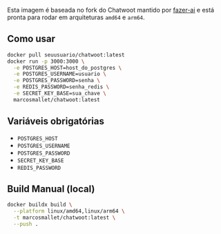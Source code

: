 Esta imagem é baseada no fork do Chatwoot mantido por [fazer-ai](https://github.com/fazer-ai/chatwoot) e está pronta para rodar em arquiteturas `amd64` e `arm64`.

## Como usar
```bash
docker pull seuusuario/chatwoot:latest
docker run -p 3000:3000 \
  -e POSTGRES_HOST=host_do_postgres \
  -e POSTGRES_USERNAME=usuario \
  -e POSTGRES_PASSWORD=senha \
  -e REDIS_PASSWORD=senha_redis \
  -e SECRET_KEY_BASE=sua_chave \
  marcosmallet/chatwoot:latest
```

## Variáveis obrigatórias
- `POSTGRES_HOST`
- `POSTGRES_USERNAME`
- `POSTGRES_PASSWORD`
- `SECRET_KEY_BASE`
- `REDIS_PASSWORD`

## Build Manual (local)
```bash
docker buildx build \
  --platform linux/amd64,linux/arm64 \
  -t marcosmallet/chatwoot:latest \
  --push .
```
